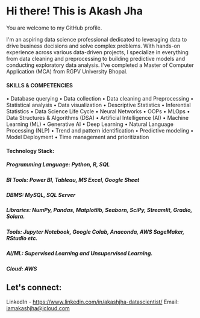 
# Hi there! This is Akash Jha

You are welcome to my GitHub profile. 

I'm an aspiring data science professional dedicated to leveraging data to drive business decisions and solve complex problems. With hands-on experience across various data-driven projects, I specialize in everything from data cleaning and preprocessing to building predictive models and conducting exploratory data analysis. I've completed a Master of Computer Application (MCA) from RGPV University Bhopal.



#### SKILLS & COMPETENCIES
•	Database querying
•	Data collection 
•	Data cleaning and Preprocessing
•	Statistical analysis
•	Data visualization
•	Descriptive Statistics
•	Inferential Statistics
•	Data Science Life Cycle
•	Neural Networks
•	OOPs
•	MLOps
•	Data Structures & Algorithms (DSA)
•	Artificial Intelligence (AI)
•	Machine Learning (ML)
•	Generative AI
•	Deep Learning
•	Natural Language Processing (NLP)
•	Trend and pattern identification
•	Predictive modeling
•	Model Deployment 
•	Time management and prioritization 
 


#### Technology Stack:
##### Programming Language: Python, R, SQL 
##### BI Tools: Power BI, Tableau, MS Excel, Google Sheet
##### DBMS: MySQL, SQL Server
##### Libraries: NumPy, Pandas, Matplotlib, Seaborn, SciPy, Streamlit, Gradio, Solara.
##### Tools: Jupyter Notebook, Google Colab, Anaconda, AWS SageMaker, RStudio etc. 
##### AI/ML: Supervised Learning and Unsupervised Learning.
##### Cloud: AWS




## Let's connect:
LinkedIn - https://www.linkedin.com/in/akashjha-datascientist/
Email: iamakashjha@icloud.com
